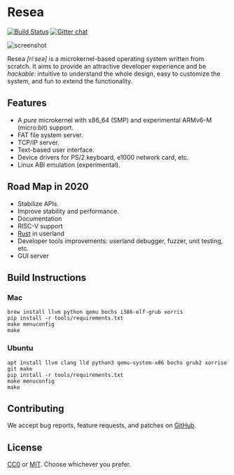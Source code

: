 Resea
=====
[![Build Status](https://github.com/nuta/resea/workflows/CI/badge.svg)](https://github.com/nuta/resea/actions?query=workflow%3ACI)
[![Gitter chat](https://badges.gitter.im/resea/community.png)](https://gitter.im/resea/community)

![screenshot](https://gist.githubusercontent.com/nuta/18bb9fb757bcb547f2432c4fc5197dcf/raw/6faa6cd38b2ad23cfdbfdabff5107f99aead12f9/demo.gif)

Resea *[ríːseə]* is a microkernel-based operating system written from scratch.
It aims to provide an attractive developer experience and be *hackable*:
intuitive to understand the whole design, easy to customize the system, and fun
to extend the functionality.

Features
--------
- A *pure* microkernel with x86_64 (SMP) and experimental ARMv6-M (micro:bit) support.
- FAT file system server.
- TCP/IP server.
- Text-based user interface.
- Device drivers for PS/2 keyboard, e1000 network card, etc.
- Linux ABI emulation (experimental).

Road Map in 2020
----------------
- Stabilize APIs.
- Improve stability and performance.
- Documentation
- RISC-V support
- [Rust](https://www.rust-lang.org/) in userland
- Developer tools improvements: userland debugger, fuzzer, unit testing, etc.
- GUI server

Build Instructions
------------------
### Mac
```
brew install llvm python qemu bochs i386-elf-grub xorris
pip install -r tools/requirements.txt
make menuconfig
make
```
### Ubuntu
```
apt install llvm clang lld python3 qemu-system-x86 bochs grub2 xorriso git make
pip install -r tools/requirements.txt
make menuconfig
make
```

Contributing
------------
We accept bug reports, feature requests, and patches on
[GitHub](https://github.com/nuta/resea).

License
-------
[CC0](https://creativecommons.org/publicdomain/zero/1.0/) or
[MIT](https://opensource.org/licenses/MIT). Choose whichever you prefer.
